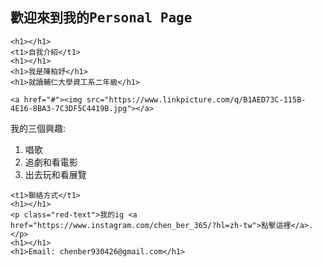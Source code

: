 <html>
	<body>
<link href="https://fonts.googleapis.com/css?family=Lobster" rel="stylesheet" type="text/css">
<style>
  h2 {
    font-family: Lobster, monospace;
  }

  p {
    font-size: 16px;
    font-family: monospace;
  }
  
  t1{
	font-family: Noto Sans CJK TC;
	font-size: 20px;
	}
  
  h1{
	font-family: Noto Sans CJK TC;
	font-size: 15px;
	}

  .smaller-image {
    width: 150px;
  }
</style>

<h2>歡迎來到我的Personal Page</h2>

	
	<h1></h1>
	<t1>自我介紹</t1>
	<h1></h1>
	<h1>我是陳柏妤</h1>
	<h1>就讀輔仁大學資工系二年級</h1>
	
	<a href="#"><img src="https://www.linkpicture.com/q/B1AED73C-115B-4E16-8BA3-7C3DF5C4419B.jpg"></a>
	
  <div>
    <p>我的三個興趣:</p>
    <ol>
      <li>唱歌</li>
      <li>追劇和看電影</li>
      <li>出去玩和看展覽</li>
    </ol>
  </div>

	<t1>聯絡方式</t1>
	<h1></h1>
	<p class="red-text">我的ig <a href="https://www.instagram.com/chen_ber_365/?hl=zh-tw">點擊這裡</a>.</p>
	<h1></h1>
	<h1>Email: chenber930426@gmail.com</h1>
</body>
